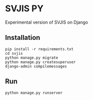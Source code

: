 # SVJIS PY

Experimental version of SVJIS on Django

## Installation

```
pip install -r requirements.txt
cd svjis
python manage.py migrate
python manage.py createsuperuser
django-admin compilemessages
```

## Run

```
python manage.py runserver
```
